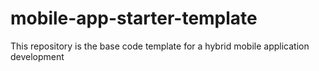 # mobile-app-starter-template
This repository is the base code template for a hybrid mobile application development
